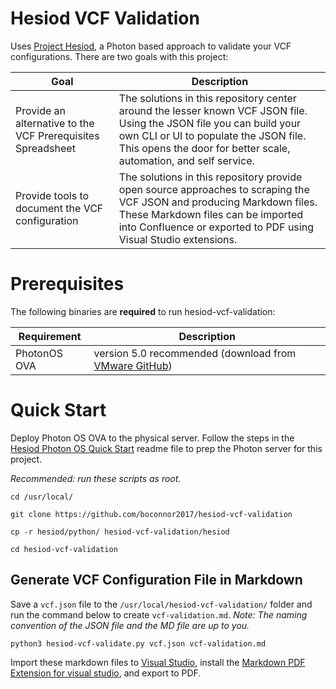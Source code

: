 # Hesiod VCF Validation
Uses [Project Hesiod](https://github.com/boconnor2017/hesiod), a Photon based approach to validate your VCF configurations. There are two goals with this project:

| Goal | Description |
|------|-------------|
| Provide an alternative to the VCF Prerequisites Spreadsheet | The solutions in this repository center around the lesser known VCF JSON file. Using the JSON file you can build your own CLI or UI to populate the JSON file. This opens the door for better scale, automation, and self service. |
| Provide tools to document the VCF configuration | The solutions in this repository provide open source approaches to scraping the VCF JSON and producing Markdown files. These Markdown files can be imported into Confluence or exported to PDF using Visual Studio extensions. |

# Prerequisites
The following binaries are **required** to run hesiod-vcf-validation:

| Requirement | Description |
|-------------|-------------|
| PhotonOS OVA | version 5.0 recommended (download from [VMware GitHub](https://vmware.github.io/photon/)) |

# Quick Start
Deploy Photon OS OVA to the physical server. Follow the steps in the [Hesiod Photon OS Quick Start](https://github.com/boconnor2017/hesiod/blob/main/photon/readme.md) readme file to prep the Photon server for this project. 

*Recommended: run these scripts as root.*
```
cd /usr/local/
```
```
git clone https://github.com/boconnor2017/hesiod-vcf-validation
```
```
cp -r hesiod/python/ hesiod-vcf-validation/hesiod
```
```
cd hesiod-vcf-validation
```

## Generate VCF Configuration File in Markdown
Save a `vcf.json` file to the `/usr/local/hesiod-vcf-validation/` folder and run the command below to create `vcf-validation.md`. *Note: The naming convention of the JSON file and the MD file are up to you.* 
```
python3 hesiod-vcf-validate.py vcf.json vcf-validation.md
```

Import these markdown files to [Visual Studio](https://visualstudio.microsoft.com/), install the [Markdown PDF Extension for visual studio](https://marketplace.visualstudio.com/items?itemName=yzane.markdown-pdf), and export to PDF. 
